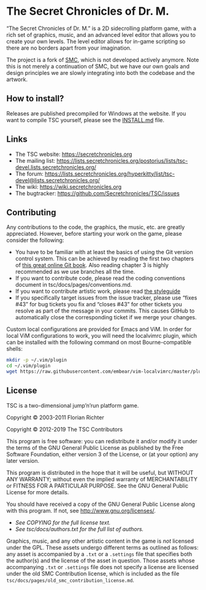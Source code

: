The Secret Chronicles of Dr. M.
===============================

“The Secret Chronicles of Dr. M.” is a 2D sidecrolling platform game,
with a rich set of graphics, music, and an advanced level editor that
allows you to create your own levels. The level editor allows for
in-game scripting so there are no borders apart from your imagination.

The project is a fork of [SMC](http://www.secretmaryo.org), which is
not developed actively anymore. Note this is not merely a continuation
of SMC, but we have our own goals and design principles we are slowly
integrating into both the codebase and the artwork.

How to install?
---------------

Releases are published precompiled for Windows at the website. If you
want to compile TSC yourself, please see the [INSTALL.md](INSTALL.md) file.

Links
-----

* The TSC website: https://secretchronicles.org
* The mailing list: https://lists.secretchronicles.org/postorius/lists/tsc-devel.lists.secretchronicles.org/
* The forum: https://lists.secretchronicles.org/hyperkitty/list/tsc-devel@lists.secretchronicles.org/
* The wiki: https://wiki.secretchronicles.org
* The bugtracker: https://github.com/Secretchronicles/TSC/issues

Contributing
------------

Any contributions to the code, the graphics, the music, etc. are
greatly appreciated. However, before starting your work on the game,
please consider the following:

* You have to be familiar with at least the basics of using the Git
  version control system. This can be achieved by reading the first
  two chapters of [this great online Git
  book](http://git-scm.com/book). Also reading chapter 3 is highly
  recommended as we use branches all the time.
* If you want to contribute code, please read the coding
  conventions document in tsc/docs/pages/conventions.md.
* If you want to contribute artistic work, please read [the styleguide](https://wiki.secretchronicles.org/StyleGuide)
* If you specifically target issues from the issue tracker, please
  use “fixes #43” for bug tickets you fix and “closes #43” for other
  tickets you resolve as part of the message in your commits. This
  causes GitHub to automatically close the corresponding ticket if
  we merge your changes.

Custom local configurations are provided for Emacs and ViM. In order for local
ViM configurations to work, you will need the localvimrc plugin, which can be
installed with the following command on most Bourne-compatible shells:

~~~sh
mkdir -p ~/.vim/plugin
cd ~/.vim/plugin
wget https://raw.githubusercontent.com/embear/vim-localvimrc/master/plugin/localvimrc.vim
~~~

License
-------

TSC is a two-dimensional jump’n’run platform game.

Copyright © 2003-2011 Florian Richter

Copyright © 2012-2019 The TSC Contributors

This program is free software: you can redistribute it and/or modify
it under the terms of the GNU General Public License as published by
the Free Software Foundation, either version 3 of the License, or (at
your option) any later version.

This program is distributed in the hope that it will be useful,
but WITHOUT ANY WARRANTY; without even the implied warranty of
MERCHANTABILITY or FITNESS FOR A PARTICULAR PURPOSE.  See the
GNU General Public License for more details.

You should have received a copy of the GNU General Public License
along with this program.  If not, see <http://www.gnu.org/licenses/>.

* _See COPYING for the full license text._
* _See tsc/docs/authors.txt for the full list of authors._

Graphics, music, and any other artistic content in the game is _not_
licensed under the GPL. These assets undergo different terms as
outlined as follows: any asset is accompanied by a `.txt` or a
`.settings` file that specifies both the author(s) and the license of
the asset in question. Those assets whose accompanying `.txt` or
`.settings` file does not specify a license are licensed under the
old SMC Contribution license, which is included as the file
`tsc/docs/pages/old_smc_contribution_license.md`.
